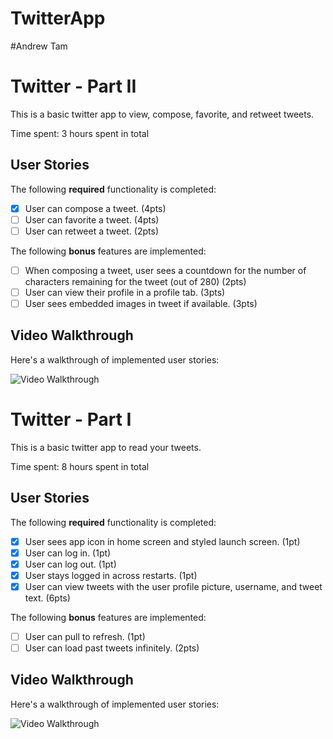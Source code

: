 # TwitterApp
#Andrew Tam
# Twitter - Part II

This is a basic twitter app to view, compose, favorite, and retweet tweets.

Time spent: 3 hours spent in total

## User Stories

The following **required** functionality is completed:

- [x] User can compose a tweet. (4pts)
- [ ] User can favorite a tweet. (4pts)
- [ ] User can retweet a tweet. (2pts)

The following **bonus** features are implemented:

- [ ] When composing a tweet, user sees a countdown for the number of characters remaining for the tweet (out of 280) (2pts)
- [ ] User can view their profile in a profile tab. (3pts)
- [ ] User sees embedded images in tweet if available. (3pts)

## Video Walkthrough

Here's a walkthrough of implemented user stories:

<img src='https://media2.giphy.com/media/u6kUTQLUwOnkr98s9r/giphy.gif?cid=790b7611caca392ae79b7a62a84bab5584cc5637492bd89c&rid=giphy.gif&ct=g' title='Video Walkthrough' width='' alt='Video Walkthrough' />


# Twitter - Part I

This is a basic twitter app to read your tweets.

Time spent: 8 hours spent in total

## User Stories

The following **required** functionality is completed:

- [x] User sees app icon in home screen and styled launch screen. (1pt)
- [x] User can log in. (1pt)
- [x] User can log out. (1pt)
- [x] User stays logged in across restarts. (1pt)
- [x] User can view tweets with the user profile picture, username, and tweet text. (6pts)

The following **bonus** features are implemented:

- [ ] User can pull to refresh. (1pt)
- [ ] User can load past tweets infinitely. (2pts)

## Video Walkthrough

Here's a walkthrough of implemented user stories:

<img src='https://media1.giphy.com/media/jTKkh3VvzKAZ1JiM3t/giphy.gif?cid=790b7611771e8dd24e126ce67a58f3c786f2e85a28c56561&rid=giphy.gif&ct=g' title='Video Walkthrough' width='' alt='Video Walkthrough' />
